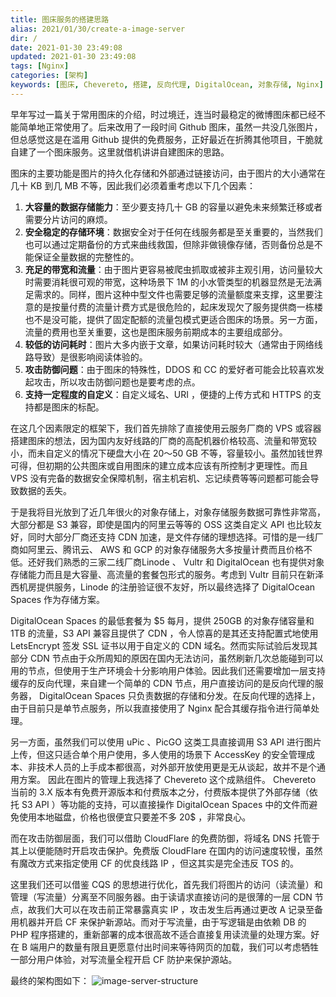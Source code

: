 ```yaml
---
title: 图床服务的搭建思路
alias: 2021/01/30/create-a-image-server
dir: /
date: 2021-01-30 23:49:08
updated: 2021-01-30 23:49:08
tags: [Nginx]
categories: [架构]
keywords: [图床, Chevereto, 搭建, 反向代理, DigitalOcean, 对象存储, Nginx]
---
```

早年写过一篇关于常用图床的介绍，时过境迁，连当时最稳定的微博图床都已经不能简单地正常使用了。后来改用了一段时间 Github 图床，虽然一共没几张图片，但总感觉这是在滥用 Github 提供的免费服务，正好最近在折腾其他项目，干脆就自建了一个图床服务。这里就借机讲讲自建图床的思路。

图床的主要功能是图片的持久化存储和外部通过链接访问，由于图片的大小通常在几十 KB 到几 MB 不等，因此我们必须着重考虑以下几个因素：
<!--more-->
1. **大容量的数据存储能力**：至少要支持几十 GB 的容量以避免未来频繁迁移或者需要分片访问的麻烦。
2. **安全稳定的存储环境**：数据安全对于任何在线服务都是至关重要的，当然我们也可以通过定期备份的方式来曲线救国，但除非做镜像存储，否则备份总是不能保证全量数据的完整性的。
3. **充足的带宽和流量**：由于图片更容易被爬虫抓取或被非主观引用，访问量较大时需要消耗很可观的带宽，这种场景下 1M 的小水管类型的机器显然是无法满足需求的。同样，图片这种中型文件也需要足够的流量额度来支撑，这里要注意的是按量付费的流量计费方式是很危险的，起床发现欠了服务提供商一栋楼也不是没可能，提供了固定配额的流量包模式更适合图床的场景。另一方面，流量的费用也至关重要，这也是图床服务前期成本的主要组成部分。
4. **较低的访问耗时**：图片大多内嵌于文章，如果访问耗时较大（通常由于网络线路导致）是很影响阅读体验的。
5. **攻击防御问题**：由于图床的特殊性，DDOS 和 CC 的爱好者可能会比较喜欢发起攻击，所以攻击防御问题也是要考虑的点。
6. **支持一定程度的自定义**：自定义域名、URI ，便捷的上传方式和 HTTPS 的支持都是图床的标配。

在这几个因素限定的框架下，我们首先排除了直接使用云服务厂商的 VPS 或容器搭建图床的想法，因为国内友好线路的厂商的高配机器价格较高、流量和带宽较小，而未自定义的情况下硬盘大小在 20～50 GB 不等，容量较小。虽然加钱世界可得，但初期的公共图床或自用图床的建立成本应该有所控制才更理性。而且 VPS 没有完备的数据安全保障机制，宿主机宕机、忘记续费等等问题都可能会导致数据的丢失。

于是我将目光放到了近几年很火的对象存储上，对象存储服务数据可靠性非常高，大部分都是 S3 兼容，即使是国内的阿里云等等的 OSS 这类自定义 API 也比较友好，同时大部分厂商还支持 CDN 加速，是文件存储的理想选择。可惜的是一线厂商如阿里云、腾讯云、 AWS 和 GCP 的对象存储服务大多按量计费而且价格不低。还好我们熟悉的三家二线厂商Linode 、 Vultr 和 DigitalOcean 也有提供对象存储能力而且是大容量、高流量的套餐包形式的服务。考虑到 Vultr 目前只在新泽西机房提供服务，Linode 的注册验证很不友好，所以最终选择了 DigitalOcean Spaces 作为存储方案。

DigitalOcean Spaces 的最低套餐为 $5 每月，提供 250GB 的对象存储容量和 1TB 的流量，S3 API 兼容且提供了 CDN ，令人惊喜的是其还支持配置式地使用 LetsEncrypt 签发 SSL 证书以用于自定义的 CDN 域名。然而实际试验后发现其部分 CDN 节点由于众所周知的原因在国内无法访问，虽然刷新几次总能碰到可以用的节点，但使用于生产环境会十分影响用户体验。因此我们还需要增加一层支持缓存的反向代理，来自建一个简单的 CDN 节点，用户直接访问的是反向代理的服务器， DigitalOcean Spaces 只负责数据的存储和分发。在反向代理的选择上，由于目前只是单节点服务，所以我直接使用了 Nginx 配合其缓存指令进行简单处理。

另一方面，虽然我们可以使用 uPic 、PicGO 这类工具直接调用 S3 API 进行图片上传，但这只适合单个用户使用，多人使用的场景下 AccessKey 的安全管理成本、非技术人员的上手成本都很高，对外部开放使用更是无从谈起，故并不是个通用方案。
因此在图片的管理上我选择了 Chevereto 这个成熟组件。 Chevereto 当前的 3.X 版本有免费开源版本和付费版本之分，付费版本提供了外部存储（依托 S3 API ）等功能的支持，可以直接操作 DigitalOcean Spaces 中的文件而避免使用本地磁盘，价格也很便宜只要差不多 20$ ，非常良心。

而在攻击防御层面，我们可以借助 CloudFlare 的免费防御，将域名 DNS 托管于其上以便能随时开启攻击保护。免费版 CloudFlare 在国内的访问速度较慢，虽然有魔改方式来指定使用 CF 的优良线路 IP ，但这其实是完全违反 TOS 的。

这里我们还可以借鉴 CQS 的思想进行优化，首先我们将图片的访问（读流量）和管理（写流量）分离至不同服务器。由于读请求直接访问的是很薄的一层 CDN 节点，故我们大可以在攻击前正常暴露真实 IP ，攻击发生后再通过更改 A 记录至备用机器并开启 CF 来保护新源站。而对于写流量，由于写逻辑是由依赖 DB 的 PHP 程序搭建的，重新部署的成本很高故不适合直接复用读流量的处理方案。好在 B 端用户的数量有限且更愿意付出时间来等待网页的加载，我们可以考虑牺牲一部分用户体验，对写流量全程开启 CF 防护来保护源站。

最终的架构图如下：
![image-server-structure](https://gmiimg.com/8bb0d0f1533d62da9a53581a6fc76c30.png)
